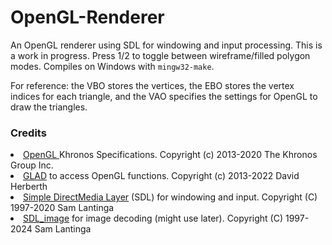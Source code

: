 # OpenGL-Renderer
An OpenGL renderer using SDL for windowing and input processing. This is a work in progress. Press 1/2 to toggle between wireframe/filled polygon modes. Compiles on Windows with `mingw32-make`. 

For reference: the VBO stores the vertices, the EBO stores the vertex indices for each triangle, and the VAO specifies the settings for OpenGL to draw the triangles.

### Credits
<li>
<a href="https://www.khronos.org/opengl/">OpenGL </a> Khronos Specifications. Copyright (c) 2013-2020 The Khronos Group Inc.
</li>
<li>
<a href="https://github.com/Dav1dde/glad">GLAD</a> to access OpenGL functions. Copyright (c) 2013-2022 David Herberth
<li>
<a href="https://github.com/libsdl-org/SDL">Simple DirectMedia Layer</a> (SDL) for windowing and input. Copyright (C) 1997-2020 Sam Lantinga <slouken@libsdl.org>
</li>
<li>
<a href="https://github.com/libsdl-org/SDL_image">SDL_image</a> for image decoding (might use later). Copyright (C) 1997-2024 Sam Lantinga <slouken@libsdl.org>
</li> 
